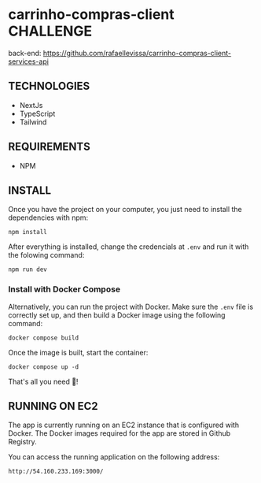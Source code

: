 # carrinho-compras-client CHALLENGE

back-end: https://github.com/rafaellevissa/carrinho-compras-client-services-api

## TECHNOLOGIES

- NextJs
- TypeScript
- Tailwind

## REQUIREMENTS

- NPM

## INSTALL

Once you have the project on your computer, you just need to install the dependencies with npm:

```
npm install
```

After everything is installed, change the credencials at `.env` and run it with the folowing command:

```
npm run dev
```

### Install with Docker Compose

Alternatively, you can run the project with Docker. Make sure the `.env` file is correctly set up, and then build a Docker image using the following command:

```
docker compose build
```

Once the image is built, start the container:

```
docker compose up -d
```

That's all you need 🎉!

## RUNNING ON EC2

The app is currently running on an EC2 instance that is configured with Docker. The Docker images required for the app are stored in Github Registry.

You can access the running application on the following address:

```
http://54.160.233.169:3000/
```
